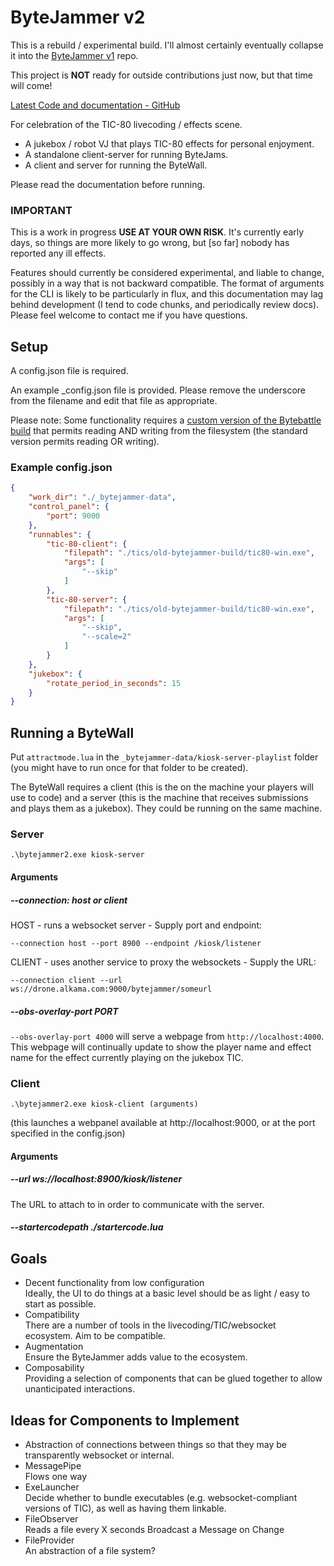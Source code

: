 # ByteJammer v2

This is a rebuild / experimental build. I'll almost certainly eventually collapse it into the [ByteJammer v1](https://github.com/creativenucleus/bytejammer2) repo.

This project is **NOT** ready for outside contributions just now, but that time will come!  

[Latest Code and documentation - GitHub](https://github.com/creativenucleus/bytejammer2)

For celebration of the TIC-80 livecoding / effects scene.

- A jukebox / robot VJ that plays TIC-80 effects for personal enjoyment.
- A standalone client-server for running ByteJams.
- A client and server for running the ByteWall.

Please read the documentation before running.

### **IMPORTANT**

This is a work in progress **USE AT YOUR OWN RISK**. It's currently early days, so things are more likely to go wrong, but [so far] nobody has reported any ill effects.

Features should currently be considered experimental, and liable to change, possibly in a way that is not backward compatible. The format of arguments for the CLI is likely to be particularly in flux, and this documentation may lag behind development (I tend to code chunks, and periodically review docs). Please feel welcome to contact me if you have questions.

## Setup

A config.json file is required.  

An example _config.json file is provided. Please remove the underscore from the filename and edit that file as appropriate.

Please note: Some functionality requires a [custom version of the Bytebattle build](https://github.com/creativenucleus/TIC-80-bytebattle) that permits reading AND writing from the filesystem (the standard version permits reading OR writing).

### Example config.json

```json
{
    "work_dir": "./_bytejammer-data",
    "control_panel": {
        "port": 9000
    },
    "runnables": {
        "tic-80-client": {
            "filepath": "./tics/old-bytejammer-build/tic80-win.exe",
            "args": [
                "--skip"
            ]
        },
        "tic-80-server": {
            "filepath": "./tics/old-bytejammer-build/tic80-win.exe",
            "args": [
                "--skip",
                "--scale=2"
            ]
        }
    },
    "jukebox": {
        "rotate_period_in_seconds": 15
    }
}
```

## Running a ByteWall

Put `attractmode.lua` in the `_bytejammer-data/kiosk-server-playlist` folder (you might have to run once for that folder to be created).

The ByteWall requires a client (this is the on the machine your players will use to code) and a server (this is the machine that receives submissions and plays them as a jukebox). They could be running on the same machine.

### Server

```cli
.\bytejammer2.exe kiosk-server
```

#### Arguments

##### --connection: host or client

HOST - runs a websocket server - Supply port and endpoint:

`--connection host --port 8900 --endpoint /kiosk/listener`

CLIENT - uses another service to proxy the websockets - Supply the URL:

`--connection client --url ws://drone.alkama.com:9000/bytejammer/someurl`

##### --obs-overlay-port PORT

`--obs-overlay-port 4000` will serve a webpage from `http://localhost:4000`. This webpage will continually update to show the player name and effect name for the effect currently playing on the jukebox TIC.

### Client

```cli
.\bytejammer2.exe kiosk-client (arguments)
```

(this launches a webpanel available at http://localhost:9000, or at the port specified in the config.json)

#### Arguments

##### --url ws://localhost:8900/kiosk/listener

The URL to attach to in order to communicate with the server.

##### --startercodepath ./startercode.lua

## Goals

- Decent functionality from low configuration  
Ideally, the UI to do things at a basic level should be as light / easy to start as possible.
- Compatibility  
There are a number of tools in the livecoding/TIC/websocket ecosystem. Aim to be compatible.
- Augmentation  
Ensure the ByteJammer adds value to the ecosystem.
- Composability  
Providing a selection of components that can be glued together to allow unanticipated interactions.

## Ideas for Components to Implement

- Abstraction of connections between things so that they may be transparently websocket or internal.
- MessagePipe  
Flows one way
- ExeLauncher  
Decide whether to bundle executables (e.g. websocket-compliant versions of TIC), as well as having them linkable.
- FileObserver  
Reads a file every X seconds
Broadcast a Message on Change  
- FileProvider  
An abstraction of a file system?